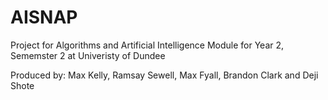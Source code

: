 # AISNAP
Project for Algorithms and Artificial Intelligence Module for Year 2, Sememster 2 at Univeristy of Dundee

Produced by: Max Kelly, Ramsay Sewell, Max Fyall, Brandon Clark and Deji Shote
